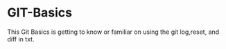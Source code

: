 # GIT-Basics
This Git Basics is getting to know or familiar on using the git log,reset, and diff in txt.
